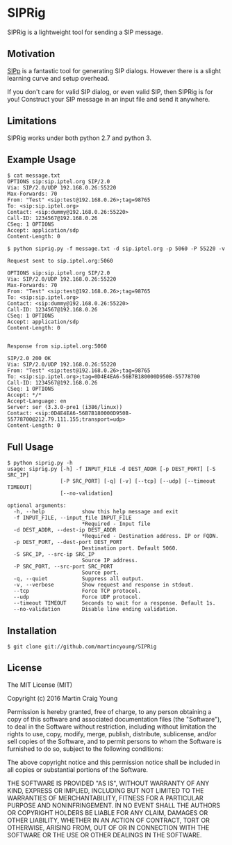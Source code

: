 # SIPRig

SIPRig is a lightweight tool for sending a SIP message.

## Motivation

[SIPp](http://sipp.sourceforge.net) is a fantastic tool for generating SIP dialogs.  However there is a slight learning curve and setup overhead.

If you don't care for valid SIP dialog, or even valid SIP, then SIPRig is for you!  Construct your SIP message in an input file and send it anywhere.

## Limitations

SIPRig works under both python 2.7 and python 3.

## Example Usage

    $ cat message.txt 
    OPTIONS sip:sip.iptel.org SIP/2.0
    Via: SIP/2.0/UDP 192.168.0.26:55220
    Max-Forwards: 70
    From: "Test" <sip:test@192.168.0.26>;tag=98765
    To: <sip:sip.iptel.org>
    Contact: <sip:dummy@192.168.0.26:55220>
    Call-ID: 1234567@192.168.0.26
    CSeq: 1 OPTIONS
    Accept: application/sdp
    Content-Length: 0

    $ python siprig.py -f message.txt -d sip.iptel.org -p 5060 -P 55220 -v

    Request sent to sip.iptel.org:5060

    OPTIONS sip:sip.iptel.org SIP/2.0
    Via: SIP/2.0/UDP 192.168.0.26:55220
    Max-Forwards: 70
    From: "Test" <sip:test@192.168.0.26>;tag=98765
    To: <sip:sip.iptel.org>
    Contact: <sip:dummy@192.168.0.26:55220>
    Call-ID: 1234567@192.168.0.26
    CSeq: 1 OPTIONS
    Accept: application/sdp
    Content-Length: 0


    Response from sip.iptel.org:5060

    SIP/2.0 200 OK
    Via: SIP/2.0/UDP 192.168.0.26:55220
    From: "Test" <sip:test@192.168.0.26>;tag=98765
    To: <sip:sip.iptel.org>;tag=0D4E4EA6-56B7B180000D950B-55778700
    Call-ID: 1234567@192.168.0.26
    CSeq: 1 OPTIONS
    Accept: */*
    Accept-Language: en
    Server: ser (3.3.0-pre1 (i386/linux))
    Contact: <sip:0D4E4EA6-56B7B180000D950B-55778700@212.79.111.155;transport=udp>
    Content-Length: 0

## Full Usage

    $ python siprig.py -h
    usage: siprig.py [-h] -f INPUT_FILE -d DEST_ADDR [-p DEST_PORT] [-S SRC_IP]
                     [-P SRC_PORT] [-q] [-v] [--tcp] [--udp] [--timeout TIMEOUT]
                     [--no-validation]

    optional arguments:
      -h, --help            show this help message and exit
      -f INPUT_FILE, --input_file INPUT_FILE
                            *Required - Input file
      -d DEST_ADDR, --dest-ip DEST_ADDR
                            *Required - Destination address. IP or FQDN.
      -p DEST_PORT, --dest-port DEST_PORT
                            Destination port. Default 5060.
      -S SRC_IP, --src-ip SRC_IP
                            Source IP address.
      -P SRC_PORT, --src-port SRC_PORT
                            Source port.
      -q, --quiet           Suppress all output.
      -v, --verbose         Show request and response in stdout.
      --tcp                 Force TCP protocol.
      --udp                 Force UDP protocol.
      --timeout TIMEOUT     Seconds to wait for a response. Default 1s.
      --no-validation       Disable line ending validation.

## Installation

    $ git clone git://github.com/martincyoung/SIPRig

## License

The MIT License (MIT)

Copyright (c) 2016 Martin Craig Young

Permission is hereby granted, free of charge, to any person obtaining a copy
of this software and associated documentation files (the "Software"), to deal
in the Software without restriction, including without limitation the rights
to use, copy, modify, merge, publish, distribute, sublicense, and/or sell
copies of the Software, and to permit persons to whom the Software is
furnished to do so, subject to the following conditions:

The above copyright notice and this permission notice shall be included in all
copies or substantial portions of the Software.

THE SOFTWARE IS PROVIDED "AS IS", WITHOUT WARRANTY OF ANY KIND, EXPRESS OR
IMPLIED, INCLUDING BUT NOT LIMITED TO THE WARRANTIES OF MERCHANTABILITY,
FITNESS FOR A PARTICULAR PURPOSE AND NONINFRINGEMENT. IN NO EVENT SHALL THE
AUTHORS OR COPYRIGHT HOLDERS BE LIABLE FOR ANY CLAIM, DAMAGES OR OTHER
LIABILITY, WHETHER IN AN ACTION OF CONTRACT, TORT OR OTHERWISE, ARISING FROM,
OUT OF OR IN CONNECTION WITH THE SOFTWARE OR THE USE OR OTHER DEALINGS IN THE
SOFTWARE.
